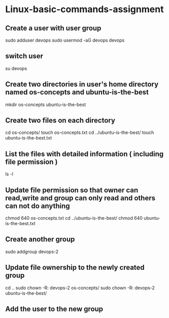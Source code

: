 # Linux-basic-commands-assignment

## Create a user with user group
sudo adduser devops
sudo usermod -aG devops devops

## switch user
su devops

## Create two directories in user's home directory named os-concepts and ubuntu-is-the-best
mkdir os-concepts ubuntu-is-the-best

## Create two files on each directory
cd os-concepts/
touch os-concepts.txt
cd ../ubuntu-is-the-best/
touch ubuntu-is-the-best.txt

## List the files with detailed information ( including file permission )
ls -l

## Update file permission so that owner can read,write and group can only read and others can not do anything
chmod 640 os-concepts.txt 
cd ../ubuntu-is-the-best/
chmod 640 ubuntu-is-the-best.txt

## Create another group
sudo addgroup devops-2

## Update file ownership to the newly created group
cd ..
sudo chown -R: devops-2 os-concepts/
sudo chown -R: devops-2 ubuntu-is-the-best/

## Add the user to the new group




